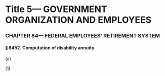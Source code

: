 
# Title 5— GOVERNMENT ORGANIZATION AND EMPLOYEES
### CHAPTER 84— FEDERAL EMPLOYEES’ RETIREMENT SYSTEM
#### § 8452. Computation of disability annuity

(a)

(1)
